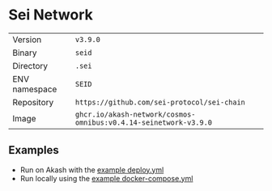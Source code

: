 # Sei Network

| | |
|---|---|
|Version|`v3.9.0`|
|Binary|`seid`|
|Directory|`.sei`|
|ENV namespace|`SEID`|
|Repository|`https://github.com/sei-protocol/sei-chain`|
|Image|`ghcr.io/akash-network/cosmos-omnibus:v0.4.14-seinetwork-v3.9.0`|

## Examples

- Run on Akash with the [example deploy.yml](./deploy.yml)
- Run locally using the [example docker-compose.yml](./docker-compose.yml)
